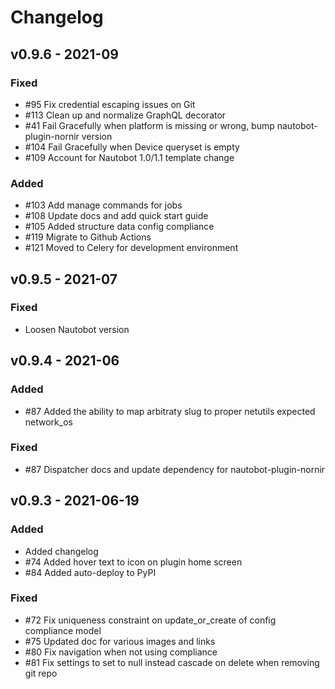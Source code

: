 # Changelog

## v0.9.6 - 2021-09

### Fixed

- #95 Fix credential escaping issues on Git
- #113 Clean up and normalize GraphQL decorator
- #41 Fail Gracefully when platform is missing or wrong, bump nautobot-plugin-nornir version
- #104 Fail Gracefully when Device queryset is empty
- #109 Account for Nautobot 1.0/1.1 template change

### Added 

- #103 Add manage commands for jobs
- #108 Update docs and add quick start guide
- #105 Added structure data config compliance
- #119 Migrate to Github Actions
- #121 Moved to Celery for development environment

## v0.9.5 - 2021-07

### Fixed

- Loosen Nautobot version

## v0.9.4 - 2021-06

### Added

- #87 Added the ability to map arbitraty slug to proper netutils expected network_os

### Fixed

- #87 Dispatcher docs and update dependency for nautobot-plugin-nornir

## v0.9.3 - 2021-06-19

### Added

 - Added changelog
 - #74 Added hover text to icon on plugin home screen
 - #84 Added auto-deploy to PyPI

### Fixed

- #72 Fix uniqueness constraint on update_or_create of config compliance model
- #75 Updated doc for various images and links
- #80 Fix navigation when not using compliance 
- #81 Fix settings to set to null instead cascade on delete when removing git repo